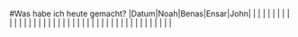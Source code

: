 #Was habe ich heute gemacht?
|Datum|Noah|Benas|Ensar|John|
|     |    |     |     |    |
|     |    |     |     |    |
|     |    |     |     |    |
|     |    |     |     |    |
|     |    |     |     |    |
|     |    |     |     |    |
|     |    |     |     |    |
